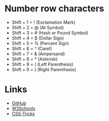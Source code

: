 # Number row characters
- Shift + 1 = ! (Exclamation Mark)
- Shift + 2 = @ (At Symbol)
- Shift + 3 = \# (Hash or Pound Symbol)
- Shift + 4 = $ (Dollar Sign)
- Shift + 5 = % (Percent Sign)
- Shift + 6 = ^ (Caret)
- Shift + 7 = & (Ampersand)
- Shift + 8 = * (Asterisk)
- Shift + 9 = ( (Left Parenthesis)
- Shift + 0 = ) (Right Parenthesis)
# Links
- [GitHub](https://github.com)
- [W3Schools](https://www.w3schools.com)
- [CSS-Tricks](https://css-tricks.com)
